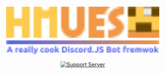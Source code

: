 <div align="center">

<img src="https://raw.githubusercontent.com/hmues/assets/main/hmues/title.svg" alt="HMUES" width="400"><br>
<img src="https://raw.githubusercontent.com/hmues/assets/main/bar.svg" width="400"><br>
<img src="https://raw.githubusercontent.com/hmues/assets/main/hmues/description.svg" alt="A really cook Discord.JS Bot fremwok" width="400">

[![Support Server](https://discord.com/api/guilds/968171159776559174/embed.png?style=banner2)](https://discord.gg/nkJCxU9STT)

</div>
